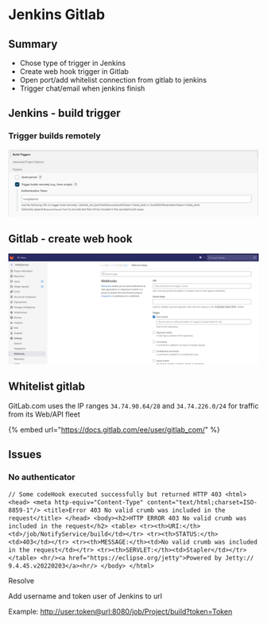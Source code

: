 # Jenkins Gitlab

## Summary

* Chose type of trigger in Jenkins
* Create web hook trigger  in Gitlab
* Open port/add whitelist connection from gitlab to jenkins
* Trigger chat/email when jenkins finish

## Jenkins - build trigger

### Trigger builds remotely

![](<../../.gitbook/assets/image (3).png>)

## Gitlab - create web hook

![](<../../.gitbook/assets/image (2) (2).png>)

## Whitelist gitlab

GitLab.com uses the IP ranges `34.74.90.64/28` and `34.74.226.0/24` for traffic from its Web/API fleet

{% embed url="https://docs.gitlab.com/ee/user/gitlab_com/" %}



## Issues

### No authenticator

```
// Some codeHook executed successfully but returned HTTP 403 <html> <head> <meta http-equiv="Content-Type" content="text/html;charset=ISO-8859-1"/> <title>Error 403 No valid crumb was included in the request</title> </head> <body><h2>HTTP ERROR 403 No valid crumb was included in the request</h2> <table> <tr><th>URI:</th><td>/job/NotifyService/build</td></tr> <tr><th>STATUS:</th><td>403</td></tr> <tr><th>MESSAGE:</th><td>No valid crumb was included in the request</td></tr> <tr><th>SERVLET:</th><td>Stapler</td></tr> </table> <hr/><a href="https://eclipse.org/jetty">Powered by Jetty:// 9.4.45.v20220203</a><hr/> </body> </html>
```

Resolve

Add username and token user of Jenkins to url

Example: [http://user:token@url:8080/job/Project/build?token=Token](http://user:token@url:8080/job/Project/build?token=Token)




